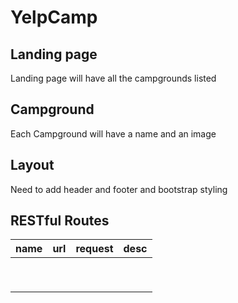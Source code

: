 # YelpCamp

## Landing page

Landing page will have all the campgrounds listed

## Campground

Each Campground will have a name and an image

## Layout

Need to add header and footer and bootstrap styling

## RESTful Routes

|	name	|	url	|	request	|	desc	|
|	-------------	|	-------------	|	-------------	|	-------------	|
|		|		|		|		|
|		|		|		|		|
|		|		|		|		|
|		|		|		|		|
|		|		|		|		|
|		|		|		|		|
|		|		|		|		|
|		|		|		|		|
|		|		|		|		|